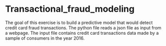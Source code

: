 # Transactional_fraud_modeling
The goal of this exercise is to build a predictive model that would detect credit card fraud transactions. The python file reads a json file as input from a webpage. The input file contains credit card transactions data made by a sample of consumers in the year 2016. 
